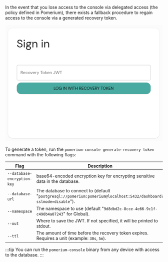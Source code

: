 In the event that you lose access to the console via delegated access (the policy defined in Pomerium), there exists a fallback procedure to regain access to the console via a generated recovery token.

![Pomerium Enterprise Recovery Sign In](docs/img/recovery-token.png)

To generate a token, run the `pomerium-console generate-recovery token` command with the following flags:

| Flag                        | Description |
| --------------------------- | ----------- |
| `--database-encryption-key` | base64-encoded encryption key for encrypting sensitive data in the database. |
| `--database-url`            | The database to connect to (default "`postgresql://pomerium:pomerium@localhost:5432/dashboard?sslmode=disable`"). |
| `--namespace`               | The namespace to use (default "`9d8dbd2c-8cce-4e66-9c1f-c490b4a07243`" for Global). |
| `--out`                     | Where to save the JWT. If not specified, it will be printed to stdout. |
| `--ttl`                     | The amount of time before the recovery token expires. Requires a unit (example: `30s`, `5m`).|

:::tip
You can run the `pomerium-console` binary from any device with access to the database.
:::
